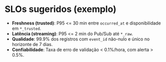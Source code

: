 # SLOs sugeridos (exemplo)

- **Freshness (trusted)**: P95 <= 30 min entre `occurred_at` e disponibilidade em `*_trusted`.
- **Latência (streaming)**: P95 <= 2 min do Pub/Sub até `*_raw`.
- **Qualidade**: 99.9% dos registros com `event_id` não-nulo e único no horizonte de 7 dias.
- **Confiabilidade**: Taxa de erro de validação < 0.1%/hora, com alerta > 0.5%.

